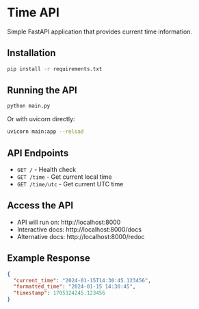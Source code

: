 # Time API

Simple FastAPI application that provides current time information.

## Installation

```bash
pip install -r requirements.txt
```

## Running the API

```bash
python main.py
```

Or with uvicorn directly:
```bash
uvicorn main:app --reload
```

## API Endpoints

- `GET /` - Health check
- `GET /time` - Get current local time
- `GET /time/utc` - Get current UTC time

## Access the API

- API will run on: http://localhost:8000
- Interactive docs: http://localhost:8000/docs
- Alternative docs: http://localhost:8000/redoc

## Example Response

```json
{
  "current_time": "2024-01-15T14:30:45.123456",
  "formatted_time": "2024-01-15 14:30:45",
  "timestamp": 1705324245.123456
}
```
